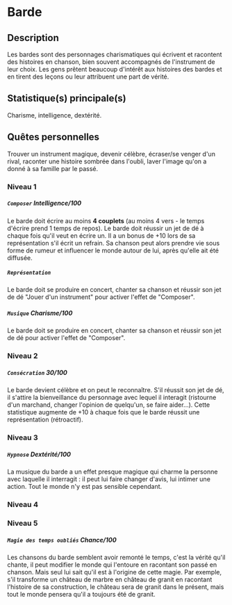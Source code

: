 # Barde

## Description

Les bardes sont des personnages charismatiques qui écrivent et racontent des histoires en chanson, bien souvent accompagnés de l'instrument de leur choix. Les gens prêtent beaucoup d'intérêt aux histoires des bardes et en tirent des leçons ou leur attribuent une part de vérité.

## Statistique(s) principale(s)

Charisme, intelligence, dextérité.

## Quêtes personnelles

Trouver un instrument magique, devenir célèbre, écraser/se venger d'un rival, raconter une histoire sombrée dans l'oubli, laver l'image qu'on a donné à sa famille par le passé.

### Niveau 1

##### `Composer` Intelligence/100

Le barde doit écrire au moins **4 couplets** (au moins 4 vers - le temps d'écrire prend 1 temps de repos). Le barde doit réussir un jet de dé à chaque fois qu'il veut en écrire un. Il a un bonus de +10 lors de sa représentation s'il écrit un refrain. Sa chanson peut alors prendre vie sous forme de rumeur et influencer le monde autour de lui, après qu'elle ait été diffusée.

##### `Représentation` 

Le barde doit se produire en concert, chanter sa chanson et réussir son jet de dé "Jouer d'un instrument" pour activer l'effet de "Composer".

##### `Musique` Charisme/100

Le barde doit se produire en concert, chanter sa chanson et réussir son jet de dé pour activer l'effet de "Composer".

### Niveau 2

##### `Consécration` 30/100

Le barde devient célèbre et on peut le reconnaître. S'il réussit son jet de dé, il s'attire la bienveillance du personnage avec lequel il interagit (ristourne d'un marchand, changer l'opinion de quelqu'un, se faire aider...). Cette statistique augmente de +10 à chaque fois que le barde réussit une représentation (rétroactif).

### Niveau 3

##### `Hypnose` Dextérité/100

La musique du barde a un effet presque magique qui charme la personne avec laquelle il interragit : il peut lui faire changer d'avis, lui intimer une action. Tout le monde n'y est pas sensible cependant.

### Niveau 4



### Niveau 5

##### `Magie des temps oubliés` Chance/100

Les chansons du barde semblent avoir remonté le temps, c'est la vérité qu'il chante, il peut modifier le monde qui l'entoure en racontant son passé en chanson. Mais seul lui sait qu'il est à l'origine de cette magie. Par exemple, s'il transforme un château de marbre en château de granit en racontant l'histoire de sa construction, le château sera de granit dans le présent, mais tout le monde pensera qu'il a toujours été de granit.